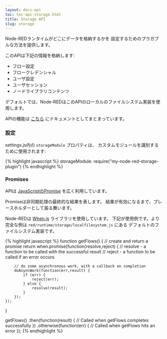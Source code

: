 ```yaml
---
layout: docs-api
toc: toc-api-storage.html
title: Storage API
slug: storage
---
```


Node-REDランタイムがどこにデータを格納するかを
設定するためのプラガブルな方法を提供します。

このAPIは下記の情報を格納します:

 - フロー設定
 - フロークレデンシャル
 - ユーザ設定
 - ユーザセッション
 - ノードライブラリコンテンツ

デフォルトでは、Node-REDはこのAPIのローカルのファイルシステム実装を使用します。

APIの機能は [こちら](methods/) にドキュメントとしてまとまっています。

### 設定

settings.js内の `storageModule` プロパティは、
カスタムモジュールを識別するために使用されます:

{% highlight javascript %}
storageModule: require("my-node-red-storage-plugin")
{% endhighlight %}


### Promises

APIは [JavaScriptのPromise](https://promisesaplus.com/) を広く利用しています。

Promiseは非同期処理の最終的な結果を表します。
結果が有効になるまで、プレースホルダーとして振る舞います。

Node-REDは [When.js](https://github.com/cujojs/when) ライブラリを使用しています。
下記が使用例です。より完全な例は `red/runtime/storage/localfilesystem.js` にある
デフォルトのファイルシステム実装です。


{% highlight javascript %}
function getFlows() {
    // create and return a promise
    return when.promise(function(resolve,reject) {
        // resolve - a function to be called with the successful result
        // reject - a function to be called if an error occurs

        // do some asynchronous work, with a callback on completion
        doAsyncWork(function(err,result) {
            if (err) {
                reject(err);
            } else {
                resolve(result);
            }
        });
    });
}

getFlows()
    .then(function(result) {
        // Called when getFlows completes successfully
    })
    .otherwise(function(err) {
        // Called when getFlows hits an error
    });
{% endhighlight %}
